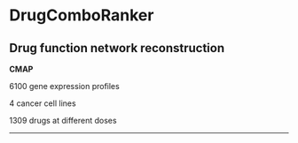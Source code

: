 # DrugComboRanker

## Drug function network reconstruction

**CMAP**

6100 gene expression profiles 

4 cancer cell lines

1309 drugs at different doses

-----------

